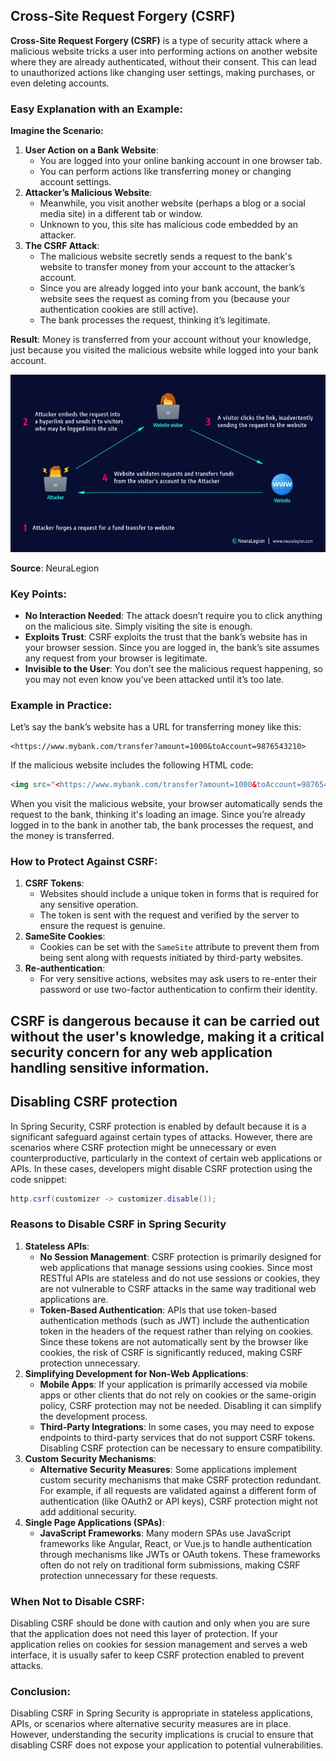 ## Cross-Site Request Forgery (CSRF)

**Cross-Site Request Forgery (CSRF)** is a type of security attack where a malicious website tricks a user into performing actions on another website where they are already authenticated, without their consent. This can lead to unauthorized actions like changing user settings, making purchases, or even deleting accounts.

### Easy Explanation with an Example:

**Imagine the Scenario:**

1. **User Action on a Bank Website**:
    - You are logged into your online banking account in one browser tab.
    - You can perform actions like transferring money or changing account settings.
2. **Attacker’s Malicious Website**:
    - Meanwhile, you visit another website (perhaps a blog or a social media site) in a different tab or window.
    - Unknown to you, this site has malicious code embedded by an attacker.
3. **The CSRF Attack**:
    - The malicious website secretly sends a request to the bank's website to transfer money from your account to the attacker’s account.
    - Since you are already logged into your bank account, the bank’s website sees the request as coming from you (because your authentication cookies are still active).
    - The bank processes the request, thinking it’s legitimate.

**Result**: Money is transferred from your account without your knowledge, just because you visited the malicious website while logged into your bank account.

![CSRF.webp](CSRF.webp)

**Source**: NeuraLegion

### Key Points:

- **No Interaction Needed**: The attack doesn’t require you to click anything on the malicious site. Simply visiting the site is enough.
- **Exploits Trust**: CSRF exploits the trust that the bank’s website has in your browser session. Since you are logged in, the bank’s site assumes any request from your browser is legitimate.
- **Invisible to the User**: You don’t see the malicious request happening, so you may not even know you’ve been attacked until it’s too late.

### Example in Practice:

Let’s say the bank’s website has a URL for transferring money like this:

```
<https://www.mybank.com/transfer?amount=1000&toAccount=9876543210>

```

If the malicious website includes the following HTML code:

```html
<img src="<https://www.mybank.com/transfer?amount=1000&toAccount=9876543210>" style="display:none">

```

When you visit the malicious website, your browser automatically sends the request to the bank, thinking it's loading an image. Since you’re already logged in to the bank in another tab, the bank processes the request, and the money is transferred.

### How to Protect Against CSRF:

1. **CSRF Tokens**:
    - Websites should include a unique token in forms that is required for any sensitive operation.
    - The token is sent with the request and verified by the server to ensure the request is genuine.
2. **SameSite Cookies**:
    - Cookies can be set with the `SameSite` attribute to prevent them from being sent along with requests initiated by third-party websites.
3. **Re-authentication**:
    - For very sensitive actions, websites may ask users to re-enter their password or use two-factor authentication to confirm their identity.

CSRF is dangerous because it can be carried out without the user's knowledge, making it a critical security concern for any web application handling sensitive information.
---

## Disabling CSRF protection

In Spring Security, CSRF protection is enabled by default because it is a significant safeguard against certain types of attacks. However, there are scenarios where CSRF protection might be unnecessary or even counterproductive, particularly in the context of certain web applications or APIs. In these cases, developers might disable CSRF protection using the code snippet:

```java
http.csrf(customizer -> customizer.disable());

```

### Reasons to Disable CSRF in Spring Security

1. **Stateless APIs**:
    - **No Session Management**: CSRF protection is primarily designed for web applications that manage sessions using cookies. Since most RESTful APIs are stateless and do not use sessions or cookies, they are not vulnerable to CSRF attacks in the same way traditional web applications are.
    - **Token-Based Authentication**: APIs that use token-based authentication methods (such as JWT) include the authentication token in the headers of the request rather than relying on cookies. Since these tokens are not automatically sent by the browser like cookies, the risk of CSRF is significantly reduced, making CSRF protection unnecessary.
2. **Simplifying Development for Non-Web Applications**:
    - **Mobile Apps**: If your application is primarily accessed via mobile apps or other clients that do not rely on cookies or the same-origin policy, CSRF protection may not be needed. Disabling it can simplify the development process.
    - **Third-Party Integrations**: In some cases, you may need to expose endpoints to third-party services that do not support CSRF tokens. Disabling CSRF protection can be necessary to ensure compatibility.
3. **Custom Security Mechanisms**:
    - **Alternative Security Measures**: Some applications implement custom security mechanisms that make CSRF protection redundant. For example, if all requests are validated against a different form of authentication (like OAuth2 or API keys), CSRF protection might not add additional security.
4. **Single Page Applications (SPAs)**:
    - **JavaScript Frameworks**: Many modern SPAs use JavaScript frameworks like Angular, React, or Vue.js to handle authentication through mechanisms like JWTs or OAuth tokens. These frameworks often do not rely on traditional form submissions, making CSRF protection unnecessary for these requests.

### When **Not** to Disable CSRF:

Disabling CSRF should be done with caution and only when you are sure that the application does not need this layer of protection. If your application relies on cookies for session management and serves a web interface, it is usually safer to keep CSRF protection enabled to prevent attacks.

### Conclusion:

Disabling CSRF in Spring Security is appropriate in stateless applications, APIs, or scenarios where alternative security measures are in place. However, understanding the security implications is crucial to ensure that disabling CSRF does not expose your application to potential vulnerabilities.